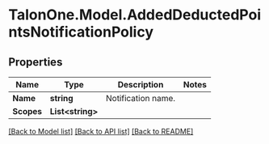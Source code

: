 # TalonOne.Model.AddedDeductedPointsNotificationPolicy
## Properties

Name | Type | Description | Notes
------------ | ------------- | ------------- | -------------
**Name** | **string** | Notification name. | 
**Scopes** | **List&lt;string&gt;** |  | 

[[Back to Model list]](../README.md#documentation-for-models) [[Back to API list]](../README.md#documentation-for-api-endpoints) [[Back to README]](../README.md)

